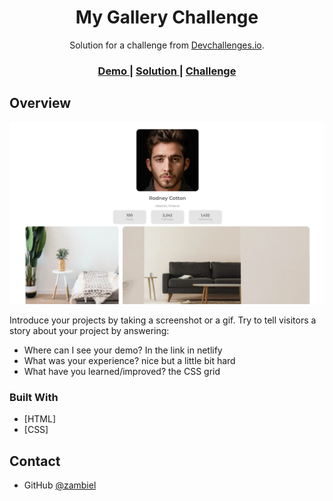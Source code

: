 <!-- Please update value in the {}  -->

<h1 align="center">My Gallery Challenge</h1>

<div align="center">
   Solution for a challenge from  <a href="http://devchallenges.io" target="_blank">Devchallenges.io</a>.
</div>

<div align="center">
  <h3>
    <a href="https://my-gallery-challenge2.netlify.app/">
      Demo
    </a>
    <span> | </span>
    <a href="https://{your-url-to-the-solution}">
      Solution
    </a>
    <span> | </span>
    <a href="https://devchallenges.io/challenges/gcbWLxG6wdennelX7b8I">
      Challenge
    </a>
  </h3>
</div>

<!-- OVERVIEW -->

## Overview

![screenshot](https://github.com/zambiel/MyGalleryChallenge/blob/main/gallery.png)

Introduce your projects by taking a screenshot or a gif. Try to tell visitors a story about your project by answering:

- Where can I see your demo?
In the link in netlify
- What was your experience?
nice but a little bit hard
- What have you learned/improved?
the CSS grid

### Built With

<!-- This section should list any major frameworks that you built your project using. Here are a few examples.-->

- [HTML]
- [CSS]


## Contact

- GitHub [@zambiel](https://{github.com/zambiel})

